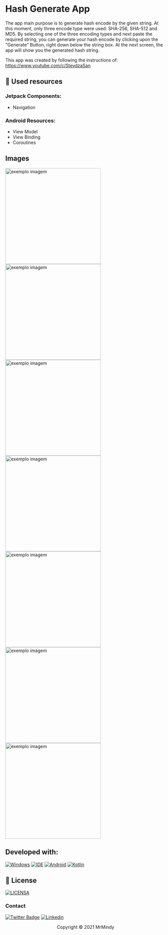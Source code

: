 # Hash Generate App

The app main purpose is to generate hash encode by the given string.
At this moment, only three encode type were used: SHA-256, SHA-512 and MD5.
By selecting one of the three encoding types and next paste the required string, you can generate your hash encode by clicking upon the "Generate" Button, right down below the string box. At the next screen, the app will show you the generated hash string.

This app was created by following the instructions of: https://www.youtube.com/c/StevdzaSan

## 🔧 Used resources

### Jetpack Components:
- Navigation

### Android Resources:
- View Model
- View Binding
- Coroutines

## Images
<p float="left">
  <img src="sample_image_5.jpeg" alt="exemplo imagem" style="width:300px">
  <img src="sample_image_7.jpeg" alt="exemplo imagem" style="width:300px">
  <img src="sample_image_6.jpeg" alt="exemplo imagem" style="width:300px">
  <img src="sample_image_1.jpeg" alt="exemplo imagem" style="width:300px">
  <img src="sample_image_4.jpeg" alt="exemplo imagem" style="width:300px">
  <img src="sample_image_3.jpeg" alt="exemplo imagem" style="width:300px">
  <img src="sample_image_2.jpeg" alt="exemplo imagem" style="width:300px">
</p>


## Developed with:
[![Windows](https://img.shields.io/badge/Windows-0078D6?style=for-the-badge&logo=windows&logoColor=white)](https://www.microsoft.com/pt-br/windows/get-windows-10)
[![IDE](https://img.shields.io/badge/ANDROID_STUDIO-3DDC84?style=for-the-badge&logo=kotlin3&logoColor=white)](https://developer.android.com/studio)
[![Android](https://img.shields.io/badge/ANDROID-3DDC84?style=for-the-badge&logo=kotlin3&logoColor=white)](https://developer.android.com/)
[![Kotlin](https://img.shields.io/badge/KOTLIN-D7624B?style=for-the-badge&logo=kotlin3&logoColor=white)](https://kotlinlang.org/)

## 🔖 License
[![LICENSA](https://img.shields.io/badge/MIT-E58080?style=for-the-badge&logo=bookstack&logoColor=white)](/LICENSE)

### Contact

[![Twitter Badge](https://img.shields.io/badge/Twitter-1DA1F2?style=for-the-badge&logo=twitter&logoColor=white)](https://twitter.com/0_gnunes)
[![Linkedin](https://img.shields.io/badge/LinkedIn-0077B5?style=for-the-badge&logo=linkedin&logoColor=white)](https://www.linkedin.com/in/gustavo-nunes-pereira-783a3bbb/)

<p align="center">Copyright © 2021 MrMindy</p>

